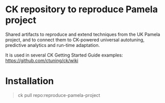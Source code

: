 CK repository to reproduce Pamela project
=========================================

Shared artifacts to reproduce and extend techniques from 
the UK Pamela project, and to connect them to CK-powered 
universal autotuning, predictive analytics and run-time 
adaptation.

It is used in several CK Getting Started Guide examples:
https://github.com/ctuning/ck/wiki

Installation
============

> ck pull repo:reproduce-pamela-project
